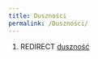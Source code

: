 ```yaml
---
title: Duszności
permalink: /Duszności/
---
```


1.  REDIRECT [duszność](/atopedia/duszność "wikilink")
